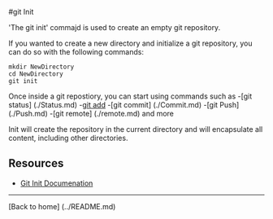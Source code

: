 #git Init

'The git init' commajd is used to create an empty git repository.

If you wanted to create a new directory and initialize a git repository, you can do so with the following commands:
```
mkdir NewDirectory
cd NewDirectory
git init
```

Once inside a git repostiory, you can start using commands such as
-[git status] (./Status.md)
-[git add](./Add.md)
-[git commit] (./Commit.md)
-[git Push] (./Push.md)
-[git remote] (./remote.md)
and more


Init will create the repository in the current directory and will encapsulate all content, including other directories.

## Resources

- [Git Init Documenation](https://git-scm.com/docs/git-init)

---

[Back to home] (../README.md)